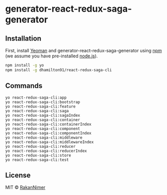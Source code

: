 # generator-react-redux-saga-generator

## Installation

First, install [Yeoman](http://yeoman.io) and generator-react-redux-saga-generator using [npm](https://www.npmjs.com/) (we assume you have pre-installed [node.js](https://nodejs.org/)).

```bash
npm install -g yo
npm install -g dhamilton91/react-redux-saga-cli
```


## Commands

```
yo react-redux-saga-cli:app
yo react-redux-saga-cli:bootstrap
yo react-redux-saga-cli:feature
yo react-redux-saga-cli:saga
yo react-redux-saga-cli:sagaIndex
yo react-redux-saga-cli:container
yo react-redux-saga-cli:containerIndex
yo react-redux-saga-cli:component
yo react-redux-saga-cli:componentIndex
yo react-redux-saga-cli:middleware
yo react-redux-saga-cli:middlewareIndex
yo react-redux-saga-cli:reducer
yo react-redux-saga-cli:reducerIndex
yo react-redux-saga-cli:store
yo react-redux-saga-cli:test
```


## License

MIT © [RakanNimer](https://www.github.com/RakanNimer)
